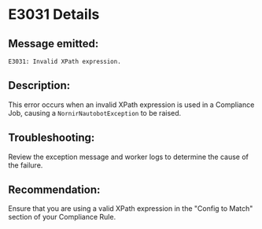 # E3031 Details

## Message emitted:

`E3031: Invalid XPath expression.`

## Description:

This error occurs when an invalid XPath expression is used in a Compliance Job, causing a `NornirNautobotException` to be raised.

## Troubleshooting:

Review the exception message and worker logs to determine the cause of the failure.

## Recommendation:

Ensure that you are using a valid XPath expression in the "Config to Match" section of your Compliance Rule.

